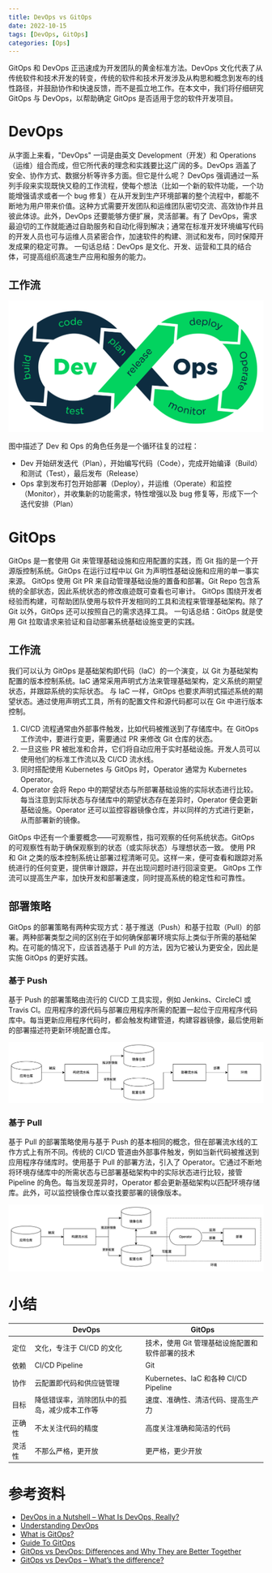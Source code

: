 ```yaml
---
title: DevOps vs GitOps
date: 2022-10-15
tags: [DevOps, GitOps]
categories: [Ops]
---
```


GitOps 和 DevOps 正迅速成为开发团队的黄金标准方法。DevOps 文化代表了从传统软件和技术开发的转变，传统的软件和技术开发涉及从构思和概念到发布的线性路径，并鼓励协作和快速反馈，而不是孤立地工作。在本文中，我们将仔细研究 GitOps 与 DevOps，以帮助确定 GitOps 是否适用于您的软件开发项目。

<!--more-->

# DevOps

从字面上来看，"DevOps" 一词是由英文 Development（开发）和 Operations（运维）组合而成，但它所代表的理念和实践要比这广阔的多。DevOps 涵盖了安全、协作方式、数据分析等许多方面。但它是什么呢？
DevOps 强调通过一系列手段来实现既快又稳的工作流程，使每个想法（比如一个新的软件功能，一个功能增强请求或者一个 bug 修复）在从开发到生产环境部署的整个流程中，都能不断地为用户带来价值。这种方式需要开发团队和运维团队密切交流、高效协作并且彼此体谅。此外，DevOps 还要能够方便扩展，灵活部署。有了 DevOps，需求最迫切的工作就能通过自助服务和自动化得到解决；通常在标准开发环境编写代码的开发人员也可与运维人员紧密合作，加速软件的构建、测试和发布，同时保障开发成果的稳定可靠。
一句话总结：DevOps 是文化、开发、运营和工具的结合体，可提高组织高速生产应用和服务的能力。

## 工作流

![](/posts/devops-vs-gitops/devops-workflow.png)

图中描述了 Dev 和 Ops 的角色任务是一个循环往复的过程：
- Dev 开始研发迭代（Plan），开始编写代码（Code），完成开始编译（Build）和测试（Test），最后发布（Release）
- Ops 拿到发布打包开始部署（Deploy），并运维（Operate）和监控（Monitor），并收集新的功能需求，特性增强以及 bug 修复等，形成下一个迭代安排（Plan）

# GitOps

GitOps 是一套使用 Git 来管理基础设施和应用配置的实践，而 Git 指的是一个开源版控制系统。GitOps 在运行过程中以 Git 为声明性基础设施和应用的单一事实来源。
GitOps 使用 Git PR 来自动管理基础设施的置备和部署。Git  Repo 包含系统的全部状态，因此系统状态的修改痕迹既可查看也可审计。
GitOps 围绕开发者经验而构建，可帮助团队使用与软件开发相同的工具和流程来管理基础架构。除了 Git 以外，GitOps 还可以按照自己的需求选择工具。
一句话总结：GitOps 就是使用 Git 拉取请求来验证和自动部署系统基础设施变更的实践。

## 工作流

我们可以认为 GitOps 是基础架构即代码（IaC）的一个演变，以 Git 为基础架构配置的版本控制系统。IaC 通常采用声明式方法来管理基础架构，定义系统的期望状态，并跟踪系统的实际状态。
与 IaC 一样，GitOps 也要求声明式描述系统的期望状态。通过使用声明式工具，所有的配置文件和源代码都可以在 Git 中进行版本控制。
1. CI/CD 流程通常由外部事件触发，比如代码被推送到了存储库中。在 GitOps 工作流中，要进行变更，需要通过 PR 来修改 Git 仓库的状态。   
2. 一旦这些 PR 被批准和合并，它们将自动应用于实时基础设施。开发人员可以使用他们的标准工作流以及 CI/CD 流水线。 
3. 同时搭配使用 Kubernetes 与 GitOps 时，Operator 通常为 Kubernetes Operator。
4. Operator 会将 Repo 中的期望状态与所部署基础设施的实际状态进行比较。每当注意到实际状态与存储库中的期望状态存在差异时，Operator 便会更新基础设施。Operator 还可以监控容器镜像仓库，并以同样的方式进行更新，从而部署新的镜像。

GitOps 中还有一个重要概念——可观察性，指可观察的任何系统状态。GitOps 的可观察性有助于确保观察到的状态（或实际状态）与理想状态一致。 
使用 PR 和 Git 之类的版本控制系统让部署过程清晰可见。这样一来，便可查看和跟踪对系统进行的任何变更，提供审计跟踪，并在出现问题时进行回滚变更。
GitOps 工作流可以提高生产率，加快开发和部署速度，同时提高系统的稳定性和可靠性。

## 部署策略

GitOps 的部署策略有两种实现方式：基于推送（Push）和基于拉取（Pull）的部署。两种部署类型之间的区别在于如何确保部署环境实际上类似于所需的基础架构。在可能的情况下，应该首选基于 Pull 的方法，因为它被认为更安全，因此是实施 GitOps 的更好实践。

### 基于 Push

基于 Push 的部署策略由流行的 CI/CD 工具实现，例如 Jenkins、CircleCI 或 Travis CI。应用程序的源代码与部署应用程序所需的配置一起位于应用程序代码库中。每当更新应用程序代码时，都会触发构建管道，构建容器镜像，最后使用新的部署描述符更新环境配置仓库。

![](/posts/devops-vs-gitops/push-based-gitops.png)

### 基于 Pull

基于 Pull 的部署策略使用与基于 Push 的基本相同的概念，但在部署流水线的工作方式上有所不同。传统的 CI/CD 管道由外部事件触发，例如当新代码被推送到应用程序存储库时。使用基于 Pull 的部署方法，引入了 Operator。它通过不断地将环境存储库中的所需状态与已部署基础架构中的实际状态进行比较，接管 Pipeline 的角色。每当发现差异时，Operator 都会更新基础架构以匹配环境存储库。此外，可以监控镜像仓库以查找要部署的镜像版本。

![](/posts/devops-vs-gitops/pull-based-gitops.png)

# 小结

|	|DevOps|GitOps|
|---|---|---|
|定位|文化，专注于 CI/CD 的文化|技术，使用 Git 管理基础设施配置和软件部署的技术|
|依赖|CI/CD Pipeline|Git|
|协作|云配置即代码和供应链管理|Kubernetes、IaC 和各种 CI/CD Pipeline|
|目标|降低错误率，消除团队中的孤岛，减少成本工作等|速度、准确性、清洁代码、提高生产力|
|正确性|不太关注代码的精度|高度关注准确和简洁的代码|
|灵活性|不那么严格，更开放|更严格，更少开放|

# 参考资料
- [DevOps in a Nutshell – What Is DevOps, Really?](https://www.bunnyshell.com/blog/what-is-devops)
- [Understanding DevOps](https://www.redhat.com/zh/topics/devops)
- [What is GitOps?](https://www.redhat.com/zh/topics/devops/what-is-gitops)
- [Guide To GitOps](https://www.weave.works/technologies/gitops/)
- [GitOps vs DevOps: Differences and Why They are Better Together](https://www.aquasec.com/cloud-native-academy/devsecops/gitops-vs-devops/)
- [GitOps vs DevOps – What’s the difference?](https://eleks.com/blog/gitops-vs-devops/)
